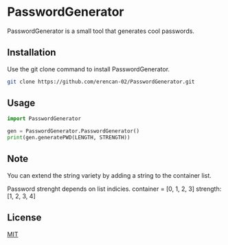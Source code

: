 # PasswordGenerator

PasswordGenerator is a small tool that generates cool passwords.

## Installation

Use the git clone command to install PasswordGenerator.

```bash
git clone https://github.com/erencan-02/PasswordGenerator.git
```

## Usage

```python
import PasswordGenerator

gen = PasswordGenerator.PasswordGenerator()
print(gen.generatePWD(LENGTH, STRENGTH))
```

## Note
You can extend the string variety by adding a string to the container list.

Password strenght depends on list indicies. 
container = [0, 1, 2, 3] 
strength:   [1, 2, 3, 4]

## License
[MIT](https://choosealicense.com/licenses/mit/)

